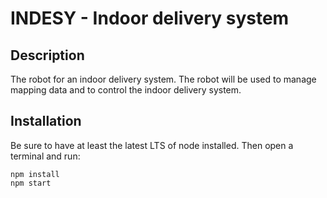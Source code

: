 # INDESY - Indoor delivery system

## Description
The robot for an indoor delivery system. The robot will be used to manage mapping data and to control the indoor delivery system.

## Installation
Be sure to have at least the latest LTS of node installed. Then open a terminal and run:
```shell
npm install
npm start
```